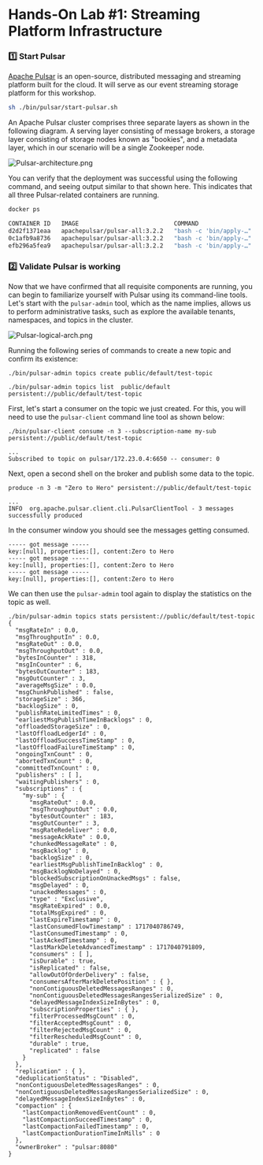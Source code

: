 # Hands-On Lab #1: Streaming Platform Infrastructure


### 1️⃣ Start Pulsar

[Apache Pulsar](https://pulsar.apache.org/) is an open-source, distributed messaging and streaming platform built for
the cloud. It will serve as our event streaming storage platform for this workshop.

```bash
sh ./bin/pulsar/start-pulsar.sh
```
An Apache Pulsar cluster comprises three separate layers as shown in the following diagram. A serving layer consisting 
of message brokers, a storage layer consisting of storage nodes known as "bookies", and a metadata layer, which in our 
scenario will be a single Zookeeper node.

![Pulsar-architecture.png](..%2Fimages%2FPulsar-architecture.png)

You can verify that the deployment was successful using the following command, and seeing output similar to that
shown here. This indicates that all three Pulsar-related containers are running.

````bash
docker ps

CONTAINER ID   IMAGE                           COMMAND                  CREATED         STATUS                   PORTS                                            NAMES
d2d2f1371eaa   apachepulsar/pulsar-all:3.2.2   "bash -c 'bin/apply-…"   5 minutes ago   Up 4 minutes (healthy)   0.0.0.0:6650->6650/tcp, 0.0.0.0:8080->8080/tcp   pulsar-broker
0c1afb9a8736   apachepulsar/pulsar-all:3.2.2   "bash -c 'bin/apply-…"   5 minutes ago   Up 4 minutes (healthy)                                                    pulsar-bookie-1
efb296a5fea9   apachepulsar/pulsar-all:3.2.2   "bash -c 'bin/apply-…"   5 minutes ago   Up 5 minutes (healthy)                                                    zookeeper
````

### 2️⃣ Validate Pulsar is working

Now that we have confirmed that all requisite components are running, you can begin to familiarize yourself with Pulsar 
using its command-line tools. Let's start with the `pulsar-admin` tool, which as the name implies, allows us to perform
administrative tasks, such as explore the available tenants, namespaces, and topics in the cluster.

![Pulsar-logical-arch.png](..%2Fimages%2FPulsar-logical-arch.png)

Running the following series of commands to create a new topic and confirm its existence:

```
./bin/pulsar-admin topics create public/default/test-topic

./bin/pulsar-admin topics list  public/default
persistent://public/default/test-topic
```

First, let's start a consumer on the topic we just created. For this, you will need to use the `pulsar-client` command 
line tool as shown below:

```
./bin/pulsar-client consume -n 3 --subscription-name my-sub  persistent://public/default/test-topic

...
Subscribed to topic on pulsar/172.23.0.4:6650 -- consumer: 0
```

Next, open a second shell on the broker and publish some data to the topic. 
```
produce -n 3 -m "Zero to Hero" persistent://public/default/test-topic

...
INFO  org.apache.pulsar.client.cli.PulsarClientTool - 3 messages successfully produced
```

In the consumer window you should see the messages getting consumed.

```
----- got message -----
key:[null], properties:[], content:Zero to Hero
----- got message -----
key:[null], properties:[], content:Zero to Hero
----- got message -----
key:[null], properties:[], content:Zero to Hero
```

We can then use the `pulsar-admin` tool again to display the statistics on the topic as well.

```
./bin/pulsar-admin topics stats persistent://public/default/test-topic
{
  "msgRateIn" : 0.0,
  "msgThroughputIn" : 0.0,
  "msgRateOut" : 0.0,
  "msgThroughputOut" : 0.0,
  "bytesInCounter" : 318,
  "msgInCounter" : 6,
  "bytesOutCounter" : 183,
  "msgOutCounter" : 3,
  "averageMsgSize" : 0.0,
  "msgChunkPublished" : false,
  "storageSize" : 366,
  "backlogSize" : 0,
  "publishRateLimitedTimes" : 0,
  "earliestMsgPublishTimeInBacklogs" : 0,
  "offloadedStorageSize" : 0,
  "lastOffloadLedgerId" : 0,
  "lastOffloadSuccessTimeStamp" : 0,
  "lastOffloadFailureTimeStamp" : 0,
  "ongoingTxnCount" : 0,
  "abortedTxnCount" : 0,
  "committedTxnCount" : 0,
  "publishers" : [ ],
  "waitingPublishers" : 0,
  "subscriptions" : {
    "my-sub" : {
      "msgRateOut" : 0.0,
      "msgThroughputOut" : 0.0,
      "bytesOutCounter" : 183,
      "msgOutCounter" : 3,
      "msgRateRedeliver" : 0.0,
      "messageAckRate" : 0.0,
      "chunkedMessageRate" : 0,
      "msgBacklog" : 0,
      "backlogSize" : 0,
      "earliestMsgPublishTimeInBacklog" : 0,
      "msgBacklogNoDelayed" : 0,
      "blockedSubscriptionOnUnackedMsgs" : false,
      "msgDelayed" : 0,
      "unackedMessages" : 0,
      "type" : "Exclusive",
      "msgRateExpired" : 0.0,
      "totalMsgExpired" : 0,
      "lastExpireTimestamp" : 0,
      "lastConsumedFlowTimestamp" : 1717040786749,
      "lastConsumedTimestamp" : 0,
      "lastAckedTimestamp" : 0,
      "lastMarkDeleteAdvancedTimestamp" : 1717040791809,
      "consumers" : [ ],
      "isDurable" : true,
      "isReplicated" : false,
      "allowOutOfOrderDelivery" : false,
      "consumersAfterMarkDeletePosition" : { },
      "nonContiguousDeletedMessagesRanges" : 0,
      "nonContiguousDeletedMessagesRangesSerializedSize" : 0,
      "delayedMessageIndexSizeInBytes" : 0,
      "subscriptionProperties" : { },
      "filterProcessedMsgCount" : 0,
      "filterAcceptedMsgCount" : 0,
      "filterRejectedMsgCount" : 0,
      "filterRescheduledMsgCount" : 0,
      "durable" : true,
      "replicated" : false
    }
  },
  "replication" : { },
  "deduplicationStatus" : "Disabled",
  "nonContiguousDeletedMessagesRanges" : 0,
  "nonContiguousDeletedMessagesRangesSerializedSize" : 0,
  "delayedMessageIndexSizeInBytes" : 0,
  "compaction" : {
    "lastCompactionRemovedEventCount" : 0,
    "lastCompactionSucceedTimestamp" : 0,
    "lastCompactionFailedTimestamp" : 0,
    "lastCompactionDurationTimeInMills" : 0
  },
  "ownerBroker" : "pulsar:8080"
}
```

